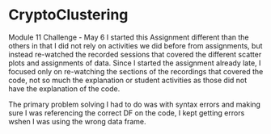 # CryptoClustering
Module 11 Challenge - May 6
I started this Assignment different than the others in that I did not rely on activities we did before from assignments, but instead re-watched the recorded sessions that covered the different scatter plots and assignments of data. Since I started the assignment already late, I focused only on re-watching the sections of the recordings that covered the code, not so much the explanation or student activities as those did not have the explanation of the code.

The primary problem solving I had to do was with syntax errors and making sure I was referencing the correct DF on the code, I kept getting errors wshen I was using the wrong data frame. 
